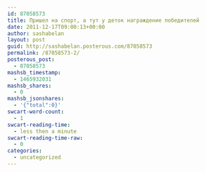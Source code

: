 ```yaml
---
id: 87058573
title: Пришел на спорт, а тут у деток награждение победителей
date: 2011-12-17T09:00:13+00:00
author: sashabelan
layout: post
guid: http://sashabelan.posterous.com/87058573
permalink: /87058573-2/
posterous_post:
  - 87058573
mashsb_timestamp:
  - 1465932031
mashsb_shares:
  - 0
mashsb_jsonshares:
  - '{"total":0}'
swcart-word-count:
  - 1
swcart-reading-time:
  - less then a minute
swcart-reading-time-raw:
  - 0
categories:
  - uncategorized
---
```

[](http://instagr.am/p/ZnPBo/)